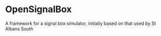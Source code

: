 # OpenSignalBox
A framework for a signal box simulator, initially based on that used by St Albans South
